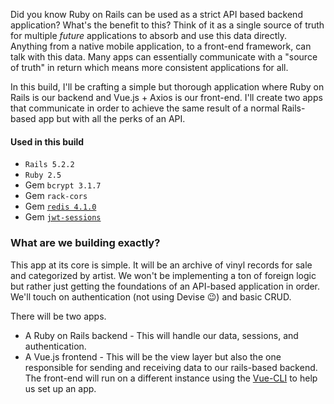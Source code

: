 Did you know Ruby on Rails can be used as a strict API based backend application? What's the benefit to this? Think of it as a single source of truth for multiple _future_ applications to absorb and use this data directly. Anything from a native mobile application, to a front-end framework, can talk with this data. Many apps can essentially communicate with a "source of truth" in return which means more consistent applications for all.

In this build, I'll be crafting a simple but thorough application where Ruby on Rails is our backend and Vue.js + Axios is our front-end. I'll create two apps that communicate in order to achieve the same result of a normal Rails-based app but with all the perks of an API.

#### Used in this build

- `Rails 5.2.2`
- `Ruby 2.5`
- Gem `bcrypt 3.1.7`
- Gem `rack-cors`
- Gem [`redis 4.1.0`](https://github.com/redis/redis-rb)
- Gem [`jwt-sessions`](https://github.com/tuwukee/jwt_sessions)



### What are we building exactly?

This app at its core is simple. It will be an archive of vinyl records for sale and categorized by artist. We won't be implementing a ton of foreign logic but rather just getting the foundations of an API-based application in order. We'll touch on authentication (not using Devise &#x1f609;) and basic CRUD.

There will be two apps.

- A Ruby on Rails backend - This will handle our data, sessions, and authentication.
- A Vue.js frontend - This will be the view layer but also the one responsible for sending and receiving data to our rails-based backend. The front-end will run on a different instance using the [Vue-CLI](https://cli.vuejs.org/) to help us set up an app.

